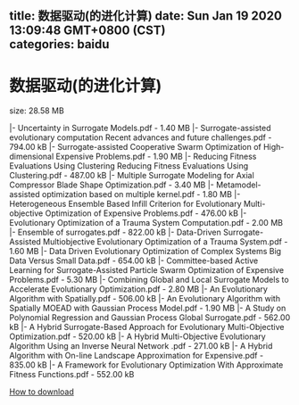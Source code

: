 
title: 数据驱动(的进化计算)
date: Sun Jan 19 2020 13:09:48 GMT+0800 (CST)    
categories: baidu
---

# 数据驱动(的进化计算)
size: 28.58 MB
 
 
|- Uncertainty in Surrogate Models.pdf - 1.40 MB
|- Surrogate-assisted evolutionary computation Recent advances and future challenges.pdf - 794.00 kB
|- Surrogate-assisted Cooperative Swarm Optimization of High-dimensional Expensive Problems.pdf - 1.90 MB
|- Reducing Fitness Evaluations Using Clustering Reducing Fitness Evaluations Using Clustering.pdf - 487.00 kB
|- Multiple Surrogate Modeling for Axial Compressor Blade Shape Optimization.pdf - 3.40 MB
|- Metamodel-assisted optimization based on multiple kernel.pdf - 1.80 MB
|- Heterogeneous Ensemble Based Infill Criterion for Evolutionary Multi-objective Optimization of Expensive Problems.pdf - 476.00 kB
|- Evolutionary Optimization of a Trauma System Computation.pdf - 2.00 MB
|- Ensemble of surrogates.pdf - 822.00 kB
|- Data-Driven Surrogate-Assisted Multiobjective Evolutionary Optimization of a Trauma System.pdf - 1.60 MB
|- Data Driven Evolutionary Optimization of Complex Systems Big Data Versus Small Data.pdf - 654.00 kB
|- Committee-based Active Learning for Surrogate-Assisted Particle Swarm Optimization of Expensive Problems.pdf - 5.30 MB
|- Combining Global and Local Surrogate Models to Accelerate Evolutionary Optimization.pdf - 2.80 MB
|- An Evolutionary Algorithm with Spatially.pdf - 506.00 kB
|- An Evolutionary Algorithm with Spatially MOEAD with Gaussian Process Model.pdf - 1.90 MB
|- A Study on Polynomial Regression and Gaussian Process Global Surrogate.pdf - 562.00 kB
|- A Hybrid Surrogate-Based Approach for Evolutionary Multi-Objective Optimization.pdf - 520.00 kB
|- A Hybrid Multi-Objective Evolutionary Algorithm Using an Inverse Neural Network .pdf - 271.00 kB
|- A Hybrid Algorithm with On-line Landscape Approximation for Expensive.pdf - 835.00 kB
|- A Framework for Evolutionary Optimization With Approximate Fitness Functions.pdf - 552.00 kB

[How to download](https://bpcam.bemobtrk.com/go/2ceec3aa-1ca2-46d6-b9ff-aaa5c184517c?jno=410)